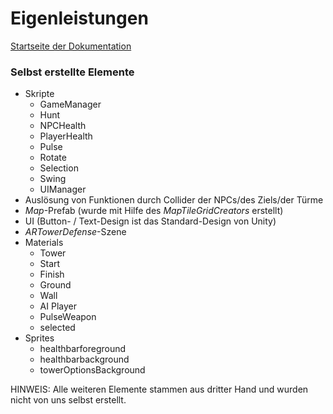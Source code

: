 # Eigenleistungen

[Startseite der Dokumentation](./documentation.md)

### Selbst erstellte Elemente
* Skripte
    * GameManager
    * Hunt
    * NPCHealth
    * PlayerHealth
    * Pulse
    * Rotate
    * Selection
    * Swing
    * UIManager
* Auslösung von Funktionen durch Collider der NPCs/des Ziels/der Türme
* _Map_-Prefab (wurde mit Hilfe des _MapTileGridCreators_ erstellt)
* UI (Button- / Text-Design ist das Standard-Design von Unity)
* _ARTowerDefense_-Szene
* Materials
    * Tower
    * Start
    * Finish
    * Ground
    * Wall
    * AI Player
    * PulseWeapon
    * selected
* Sprites
    * healthbarforeground
    * healthbarbackground
    * towerOptionsBackground



HINWEIS: Alle weiteren Elemente stammen aus dritter Hand und wurden nicht von uns selbst erstellt.